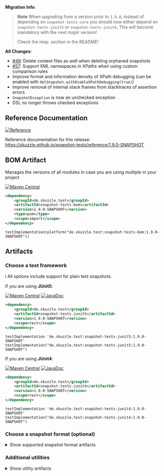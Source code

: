 **Migration Info**: 

> **Note**
> When upgrading from a version prior to `1.8.0`, instead of depending on `snapshot-tests-core` you should now 
> either depend on `snapshot-tests-junit5` or `snapshot-tests-junit4`. 
> This will become mandatory with the next major version!
> 
> Check the resp. section in the README!

**All Changes**: 

* [#49](https://github.com/skuzzle/snapshot-tests/issues/49): Delete context files as well when deleting orphaned snapshots
* [#57](https://github.com/skuzzle/snapshot-tests/issues/57): Support XML namespaces in XPaths when using custom comparison rules
* Improve format and information density of XPath debugging (can be enabled with `XmlSnapshot.withEnableXPathDebugging(true)`)
* Improve removal of internal stack frames from stacktraces of assertion errors
* `SnapshotException` is now an unchecked exception
* DSL no longer throws checked exceptions

## Reference Documentation

[![Reference](https://img.shields.io/static/v1?label=Reference&message=1.9.0-SNAPSHOT&color=orange)](https://skuzzle.github.io/snapshot-tests/reference/1.9.0-SNAPSHOT)

Reference documentation for this release: https://skuzzle.github.io/snapshot-tests/reference/1.9.0-SNAPSHOT


## BOM Artifact
Manages the versions of all modules in case you are using multiple in your project

[![Maven Central](https://img.shields.io/static/v1?label=MavenCentral&message=1.9.0-SNAPSHOT&color=blue)](https://search.maven.org/artifact/de.skuzzle.test/snapshot-tests-bom/1.9.0-SNAPSHOT/jar)

```xml
<dependency>
    <groupId>de.skuzzle.test</groupId>
    <artifactId>snapshot-tests-bom</artifactId>
    <version>1.9.0-SNAPSHOT</version>
    <type>pom</type>
    <scope>import</scope>
</dependency>
```

```
testImplementation(platform("de.skuzzle.test:snapshot-tests-bom:1.9.0-SNAPSHOT"))
```

## Artifacts

### Choose a test framework

ℹ️ All options include support for plain text snapshots.

If you are using **JUnit5**:

[![Maven Central](https://img.shields.io/static/v1?label=MavenCentral&message=1.9.0-SNAPSHOT&color=blue)](https://search.maven.org/artifact/de.skuzzle.test/snapshot-tests-junit5/1.9.0-SNAPSHOT/jar) [![JavaDoc](https://img.shields.io/static/v1?label=JavaDoc&message=1.9.0-SNAPSHOT&color=orange)](http://www.javadoc.io/doc/de.skuzzle.test/snapshot-tests-junit5/1.9.0-SNAPSHOT)

```xml
<dependency>
    <groupId>de.skuzzle.test</groupId>
    <artifactId>snapshot-tests-junit5</artifactId>
    <version>1.9.0-SNAPSHOT</version>
    <scope>test</scope>
</dependency>
```

```
testImplementation 'de.skuzzle.test:snapshot-tests-junit5:1.9.0-SNAPSHOT'
testImplementation("de.skuzzle.test:snapshot-tests-junit5:1.9.0-SNAPSHOT")
```

If you are using **JUnit4**:

[![Maven Central](https://img.shields.io/static/v1?label=MavenCentral&message=1.9.0-SNAPSHOT&color=blue)](https://search.maven.org/artifact/de.skuzzle.test/snapshot-tests-junit4/1.9.0-SNAPSHOT/jar) [![JavaDoc](https://img.shields.io/static/v1?label=JavaDoc&message=1.9.0-SNAPSHOT&color=orange)](http://www.javadoc.io/doc/de.skuzzle.test/snapshot-tests-junit4/1.9.0-SNAPSHOT)

```xml
<dependency>
    <groupId>de.skuzzle.test</groupId>
    <artifactId>snapshot-tests-junit4</artifactId>
    <version>1.9.0-SNAPSHOT</version>
    <scope>test</scope>
</dependency>
```

```
testImplementation 'de.skuzzle.test:snapshot-tests-junit4:1.9.0-SNAPSHOT'
testImplementation("de.skuzzle.test:snapshot-tests-junit4:1.9.0-SNAPSHOT")
```

### Choose a snapshot format (optional)
<details>
    <summary>Show supported snapshot format artifacts</summary>
    
If you want **JSON** based snapshots:

[![Maven Central](https://img.shields.io/static/v1?label=MavenCentral&message=1.9.0-SNAPSHOT&color=blue)](https://search.maven.org/artifact/de.skuzzle.test/snapshot-tests-jackson/1.9.0-SNAPSHOT/jar) [![JavaDoc](https://img.shields.io/static/v1?label=JavaDoc&message=1.9.0-SNAPSHOT&color=orange)](http://www.javadoc.io/doc/de.skuzzle.test/snapshot-tests-jackson/1.9.0-SNAPSHOT)

```xml
<dependency>
    <groupId>de.skuzzle.test</groupId>
    <artifactId>snapshot-tests-jackson</artifactId>
    <version>1.9.0-SNAPSHOT</version>
    <scope>test</scope>
</dependency>
```

```
testImplementation 'de.skuzzle.test:snapshot-tests-jackson:1.9.0-SNAPSHOT'
testImplementation("de.skuzzle.test:snapshot-tests-jackson:1.9.0-SNAPSHOT")
```

If you want **XML** based snapshots using jaxb and `javax.xml` legacy namespaces:

[![Maven Central](https://img.shields.io/static/v1?label=MavenCentral&message=1.9.0-SNAPSHOT&color=blue)](https://search.maven.org/artifact/de.skuzzle.test/snapshot-tests-jaxb/1.9.0-SNAPSHOT/jar) [![JavaDoc](https://img.shields.io/static/v1?label=JavaDoc&message=1.9.0-SNAPSHOT&color=orange)](http://www.javadoc.io/doc/de.skuzzle.test/snapshot-tests-jaxb/1.9.0-SNAPSHOT)

```xml
<dependency>
    <groupId>de.skuzzle.test</groupId>
    <artifactId>snapshot-tests-jaxb</artifactId>
    <version>1.9.0-SNAPSHOT</version>
    <scope>test</scope>
</dependency>
```

```
testImplementation 'de.skuzzle.test:snapshot-tests-jaxb:1.9.0-SNAPSHOT'
testImplementation("de.skuzzle.test:snapshot-tests-jaxb:1.9.0-SNAPSHOT")
```

If you want **XML** based snapshots using jaxb new `jakarta.xml` namespaces:

[![Maven Central](https://img.shields.io/static/v1?label=MavenCentral&message=1.9.0-SNAPSHOT&color=blue)](https://search.maven.org/artifact/de.skuzzle.test/snapshot-tests-jaxb-jakarta/1.9.0-SNAPSHOT/jar) [![JavaDoc](https://img.shields.io/static/v1?label=JavaDoc&message=1.9.0-SNAPSHOT&color=orange)](http://www.javadoc.io/doc/de.skuzzle.test/snapshot-tests-jaxb-jakarta/1.9.0-SNAPSHOT)

```xml
<dependency>
    <groupId>de.skuzzle.test</groupId>
    <artifactId>snapshot-tests-jaxb-jakarta</artifactId>
    <version>1.9.0-SNAPSHOT</version>
    <scope>test</scope>
</dependency>
```

```
testImplementation 'de.skuzzle.test:snapshot-tests-jaxb-jakarta:1.9.0-SNAPSHOT'
testImplementation("de.skuzzle.test:snapshot-tests-jaxb-jakarta:1.9.0-SNAPSHOT")
```

If you want **HTML** based snapshots:

[![Maven Central](https://img.shields.io/static/v1?label=MavenCentral&message=1.9.0-SNAPSHOT&color=blue)](https://search.maven.org/artifact/de.skuzzle.test/snapshot-tests-html/1.9.0-SNAPSHOT/jar) [![JavaDoc](https://img.shields.io/static/v1?label=JavaDoc&message=1.9.0-SNAPSHOT&color=orange)](http://www.javadoc.io/doc/de.skuzzle.test/snapshot-tests-html/1.9.0-SNAPSHOT)

```xml
<dependency>
    <groupId>de.skuzzle.test</groupId>
    <artifactId>snapshot-tests-html</artifactId>
    <version>1.9.0-SNAPSHOT</version>
    <scope>test</scope>
</dependency>
```

```
testImplementation 'de.skuzzle.test:snapshot-tests-html:1.9.0-SNAPSHOT'
testImplementation("de.skuzzle.test:snapshot-tests-html:1.9.0-SNAPSHOT")
```
</details>

### Additional utilities

<details>
    <summary>Show utility artifacts</summary>

Directory Params

[![Maven Central](https://img.shields.io/static/v1?label=MavenCentral&message=1.9.0-SNAPSHOT&color=blue)](https://search.maven.org/artifact/de.skuzzle.test/snapshot-tests-directory-params/1.9.0-SNAPSHOT/jar) [![JavaDoc](https://img.shields.io/static/v1?label=JavaDoc&message=1.9.0-SNAPSHOT&color=orange)](http://www.javadoc.io/doc/de.skuzzle.test/snapshot-tests-directory-params/1.9.0-SNAPSHOT)

```xml
<dependency>
    <groupId>de.skuzzle.test</groupId>
    <artifactId>snapshot-tests-directory-params</artifactId>
    <version>1.9.0-SNAPSHOT</version>
    <scope>test</scope>
</dependency>
```

```
testImplementation 'de.skuzzle.test:snapshot-tests-directory-params:1.9.0-SNAPSHOT'
testImplementation("de.skuzzle.test:snapshot-tests-directory-params:1.9.0-SNAPSHOT")
```

Object normalization (⚠️ Experimental⚠)

[![Maven Central](https://img.shields.io/static/v1?label=MavenCentral&message=1.9.0-SNAPSHOT&color=blue)](https://search.maven.org/artifact/de.skuzzle.test/snapshot-tests-normalize/1.9.0-SNAPSHOT/jar) [![JavaDoc](https://img.shields.io/static/v1?label=JavaDoc&message=1.9.0-SNAPSHOT&color=orange)](http://www.javadoc.io/doc/de.skuzzle.test/snapshot-tests-normalize/1.9.0-SNAPSHOT)

```xml
<dependency>
    <groupId>de.skuzzle.test</groupId>
    <artifactId>snapshot-tests-normalize</artifactId>
    <version>1.9.0-SNAPSHOT</version>
    <scope>test</scope>
</dependency>
```

```
testImplementation 'de.skuzzle.test:snapshot-tests-normalize:1.9.0-SNAPSHOT'
testImplementation("de.skuzzle.test:snapshot-tests-normalize:1.9.0-SNAPSHOT")
```
</details>